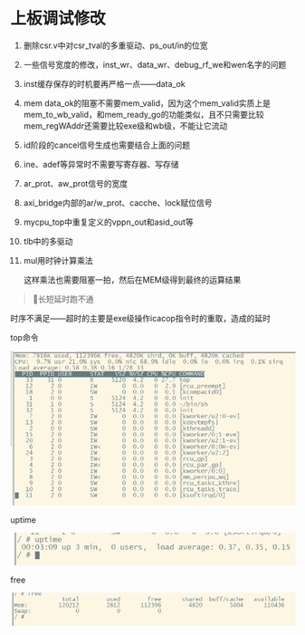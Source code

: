 # 上板调试修改

1. 删除csr.v中对csr\_tval的多重驱动、ps\_out/in的位宽
2. 一些信号宽度的修改，inst\_wr、data\_wr、debug\_rf\_we和wen名字的问题
3. inst缓存保存的时机要再严格一点——data\_ok
4. mem data\_ok的阻塞不需要mem\_valid，因为这个mem\_valid实质上是mem\_to\_wb\_valid，和mem\_ready\_go的功能类似，且不只需要比较mem\_regWAddr还需要比较exe级和wb级，不能让它流动
5. id阶段的cancel信号生成也需要结合上面的问题
6. ine、adef等异常时不需要写寄存器、写存储
7. ar\_prot、aw\_prot信号的宽度
8. axi\_bridge内部的ar/w\_prot、cacche、lock赋位信号
9. mycpu\_top中重复定义的vppn\_out和asid\_out等
10. tlb中的多驱动
11. mul用时钟计算乘法

    这样乘法也需要阻塞一拍，然后在MEM级得到最终的运算结果

> 📌长短延时跑不通

时序不满足——超时的主要是exe级操作icacop指令时的重取，造成的延时

top命令

![](image/image_c78-2elBDD.png)

uptime

![](image/image_hvWnKhxzEh.png)

free

![](image/image_uzG8mWD_Kd.png)
